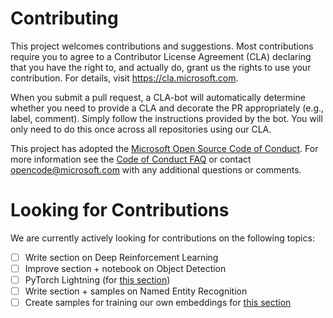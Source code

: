 # Contributing

This project welcomes contributions and suggestions. Most contributions require you to
agree to a Contributor License Agreement (CLA) declaring that you have the right to,
and actually do, grant us the rights to use your contribution. For details, visit
https://cla.microsoft.com.

When you submit a pull request, a CLA-bot will automatically determine whether you need
to provide a CLA and decorate the PR appropriately (e.g., label, comment). Simply follow the
instructions provided by the bot. You will only need to do this once across all repositories using our CLA.

This project has adopted the [Microsoft Open Source Code of Conduct](https://opensource.microsoft.com/codeofconduct/).
For more information see the [Code of Conduct FAQ](https://opensource.microsoft.com/codeofconduct/faq/)
or contact [opencode@microsoft.com](mailto:opencode@microsoft.com) with any additional questions or comments.

# Looking for Contributions

We are currently actively looking for contributions on the following topics:

- [ ] Write section on Deep Reinforcement Learning
- [ ] Improve section + notebook on Object Detection
- [ ] PyTorch Lightning (for [this section](https://github.com/microsoft/AI-For-Beginners/blob/main/3-NeuralNetworks/05-Frameworks/README_chs.md))
- [ ] Write section + samples on Named Entity Recognition
- [ ] Create samples for training our own embeddings for [this section](https://github.com/microsoft/AI-For-Beginners/tree/main/5-NLP/15-LanguageModeling) 
